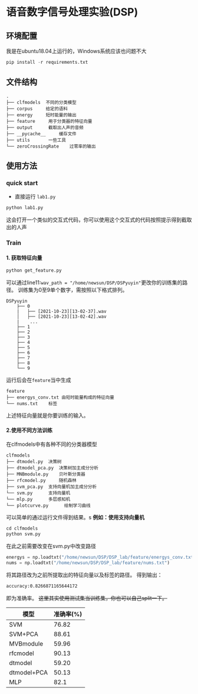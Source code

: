 # 语音数字信号处理实验(DSP)

## 环境配置

我是在ubuntu18.04上运行的，Windows系统应该也问题不大

```python
pip install -r requirements.txt
```

## 文件结构
```
.
├── clfmodels  不同的分类模型   
├── corpus     给定的语料
├── energy     短时能量的输出
├── feature     用于分类器的特征向量
├── output      截取出人声的音频
├── __pycache__     缓存文件
├── utils       一些工具
└── zeroCrossingRate    过零率的输出
```
## 使用方法
### quick start
+ 直接运行 `lab1.py`
```python
python lab1.py
```
这会打开一个类似的交互式代码，你可以使用这个交互式的代码按照提示得到截取出的人声

### Train

#### 1. 获取特征向量
  
```python 
python get_feature.py
```

可以通过line11:`wav_path = "/home/newsun/DSP/DSPyuyin"`更改你的训练集的路径。
训练集为0至9单个数字，需按照以下格式排列。

```
DSPyuyin
    ├── 0
    |   ├── [2021-10-23][13-02-37].wav
    │   ├── [2021-10-23][13-02-42].wav
    |    ...
    ├── 1
    ├── 2
    ├── 3
    ├── 4
    ├── 5
    ├── 6
    ├── 7
    ├── 8
    └── 9
```
运行后会在`feature`当中生成

```
feature
├── energys_conv.txt 由短时能量构成的特征向量
└── nums.txt    标签
```
上述特征向量就是你要训练的输入。

#### 2.使用不同方法训练
在clfmodels中有各种不同的分类器模型
```
clfmodels
├── dtmodel.py  决策树  
├── dtmodel_pca.py  决策树加主成分分析
├── MNBmodule.py    贝叶斯分类器
├── rfcmodel.py     随机森林
├── svm_pca.py  支持向量机加主成分分析
└── svm.py      支持向量机
└── mlp.py      多层感知机
└── plotcurve.py      绘制学习曲线
```
可以简单的通过运行文件得到结果。s
**例如：使用支持向量机**
```python
cd clfmodels
python svm.py
```
在此之前需要改变在svm.py中改变路径
```python 
energys = np.loadtxt("/home/newsun/DSP/DSP_lab/feature/energys_conv.txt")
nums = np.loadtxt("/home/newsun/DSP/DSP_lab/feature/nums.txt")
```
将其路径改为之前所提取出的特征向量以及标签的路径。
得到输出：
```bash
accuracy:0.8266871165644172
```
即为准确率。
~~这里其实使用测试集当训练集，你也可以自己split一下。~~

| 模型 | 准确率(%) |
|---|---|
| SVM | 76.82 |
| SVM+PCA | 88.61 |
| MVBmodule | 59.96 |
| rfcmodel | 90.13 |
| dtmodel | 59.20 |
| dtmodel+PCA | 50.13 |
| MLP | 82.1 |